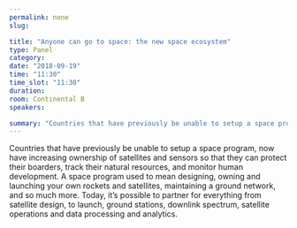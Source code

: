 ```yaml
---
permalink: none
slug:

title: "Anyone can go to space: the new space ecosystem"
type: Panel
category:
date: "2018-09-19"
time: "11:30"
time_slot: "11:30"
duration:
room: Continental B
speakers:

summary: "Countries that have previously be unable to setup a space program, now have increasing ownership of satellites and sensors so that they can protect their boarders, track their natural resources, and monitor human development. A space program used to mean designing, owning and launching your own rockets and satellites, maintaining a ground network, and so much more. Today, it’s possible to partner for everything from satellite design, to launch, ground stations, downlink spectrum, satellite operations and data processing and analytics."
---
```

Countries that have previously be unable to setup a space program, now have increasing ownership of satellites and sensors so that they can protect their boarders, track their natural resources, and monitor human development. A space program used to mean designing, owning and launching your own rockets and satellites, maintaining a ground network, and so much more. Today, it’s possible to partner for everything from satellite design, to launch, ground stations, downlink spectrum, satellite operations and data processing and analytics.
